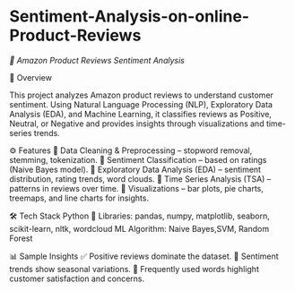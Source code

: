 # Sentiment-Analysis-on-online-Product-Reviews
*🛒 Amazon Product Reviews Sentiment Analysis*

📌 Overview

This project analyzes Amazon product reviews to understand customer sentiment. Using Natural Language Processing (NLP), Exploratory Data Analysis (EDA), and Machine Learning, it classifies reviews as Positive, Neutral, or Negative and provides insights through visualizations and time-series trends.

⚙️ Features
🔹 Data Cleaning & Preprocessing – stopword removal, stemming, tokenization.
🔹 Sentiment Classification – based on ratings (Naive Bayes model).
🔹 Exploratory Data Analysis (EDA) – sentiment distribution, rating trends, word clouds.
🔹 Time Series Analysis (TSA) – patterns in reviews over time.
🔹 Visualizations – bar plots, pie charts, treemaps, and line charts for insights.

🛠️ Tech Stack
Python 🐍
Libraries: pandas, numpy, matplotlib, seaborn, scikit-learn, nltk, wordcloud
ML Algorithm: Naive Bayes,SVM, Random Forest

📊 Sample Insights
✅ Positive reviews dominate the dataset.
📅 Sentiment trends show seasonal variations.
🔑 Frequently used words highlight customer satisfaction and concerns.
